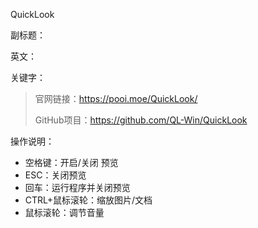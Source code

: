 QuickLook

副标题：

英文：

关键字：







> 官网链接：https://pooi.moe/QuickLook/
>
> GitHub项目：https://github.com/QL-Win/QuickLook









操作说明：

* 空格键：开启/关闭 预览
* ESC：关闭预览
* 回车：运行程序并关闭预览
* CTRL+鼠标滚轮：缩放图片/文档
* 鼠标滚轮：调节音量



